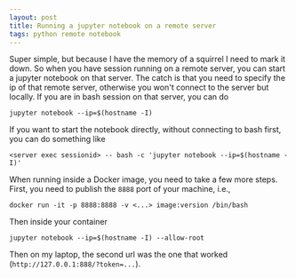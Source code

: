 ```yaml
---
layout: post
title: Running a jupyter notebook on a remote server
tags: python remote notebook
---
```


Super simple, but because I have the memory of a squirrel I need to mark it
down. So when you have session running on a remote server, you can start a
jupyter notebook on that server. The catch is that you need to specify the ip of
that remote server, otherwise you won't connect to the server but locally. If
you are in bash session on that server, you can do
```
jupyter notebook --ip=$(hostname -I)
```
If you want to start the notebook directly, without connecting to bash first,
you can do something like
```
<server exec sessionid> -- bash -c 'jupyter notebook --ip=$(hostname -I)'
```

When running inside a Docker image, you need to take a few more steps. First,
you need to publish the `8888` port of your machine, i.e.,
```
docker run -it -p 8888:8888 -v <...> image:version /bin/bash
```
Then inside your container
```
jupyter notebook --ip=$(hostname -I) --allow-root
```
Then on my laptop, the second url was the one that worked
(`http://127.0.0.1:888/?token=...`).
